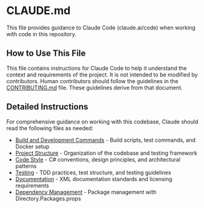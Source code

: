 # CLAUDE.md

This file provides guidance to Claude Code (claude.ai/code) when working with code in this repository.

## How to Use This File
This file contains instructions for Claude Code to help it understand the context and requirements of the project. It is not intended to be modified by contributors. Human contributors should follow the guidelines in the [CONTRIBUTING.md](CONTRIBUTING.md) file. These guidelines derive from that document.

## Detailed Instructions
For comprehensive guidance on working with this codebase, Claude should read the following files as needed:

- [Build and Development Commands](docs/claude_instructions/build_and_development.md) - Build scripts, test commands, and Docker setup
- [Project Structure](docs/claude_instructions/project_structure.md) - Organization of the codebase and testing framework
- [Code Style](docs/claude_instructions/code_style.md) - C# conventions, design principles, and architectural patterns
- [Testing](docs/claude_instructions/testing.md) - TDD practices, test structure, and testing guidelines
- [Documentation](docs/claude_instructions/documentation.md) - XML documentation standards and licensing requirements
- [Dependency Management](docs/claude_instructions/dependency_management.md) - Package management with Directory.Packages.props
